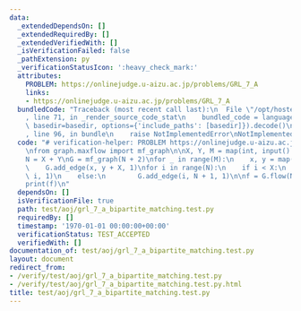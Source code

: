```yaml
---
data:
  _extendedDependsOn: []
  _extendedRequiredBy: []
  _extendedVerifiedWith: []
  _isVerificationFailed: false
  _pathExtension: py
  _verificationStatusIcon: ':heavy_check_mark:'
  attributes:
    PROBLEM: https://onlinejudge.u-aizu.ac.jp/problems/GRL_7_A
    links:
    - https://onlinejudge.u-aizu.ac.jp/problems/GRL_7_A
  bundledCode: "Traceback (most recent call last):\n  File \"/opt/hostedtoolcache/PyPy/3.7.13/x64/site-packages/onlinejudge_verify/documentation/build.py\"\
    , line 71, in _render_source_code_stat\n    bundled_code = language.bundle(stat.path,\
    \ basedir=basedir, options={'include_paths': [basedir]}).decode()\n  File \"/opt/hostedtoolcache/PyPy/3.7.13/x64/site-packages/onlinejudge_verify/languages/python.py\"\
    , line 96, in bundle\n    raise NotImplementedError\nNotImplementedError\n"
  code: "# verification-helper: PROBLEM https://onlinejudge.u-aizu.ac.jp/problems/GRL_7_A\n\
    \nfrom graph.maxflow import mf_graph\n\nX, Y, M = map(int, input().split())\n\
    N = X + Y\nG = mf_graph(N + 2)\nfor _ in range(M):\n    x, y = map(int, input().split())\n\
    \    G.add_edge(x, y + X, 1)\nfor i in range(N):\n    if i < X:\n        G.add_edge(N,\
    \ i, 1)\n    else:\n        G.add_edge(i, N + 1, 1)\n\nf = G.flow(N, N + 1)\n\
    print(f)\n"
  dependsOn: []
  isVerificationFile: true
  path: test/aoj/grl_7_a_bipartite_matching.test.py
  requiredBy: []
  timestamp: '1970-01-01 00:00:00+00:00'
  verificationStatus: TEST_ACCEPTED
  verifiedWith: []
documentation_of: test/aoj/grl_7_a_bipartite_matching.test.py
layout: document
redirect_from:
- /verify/test/aoj/grl_7_a_bipartite_matching.test.py
- /verify/test/aoj/grl_7_a_bipartite_matching.test.py.html
title: test/aoj/grl_7_a_bipartite_matching.test.py
---
```

